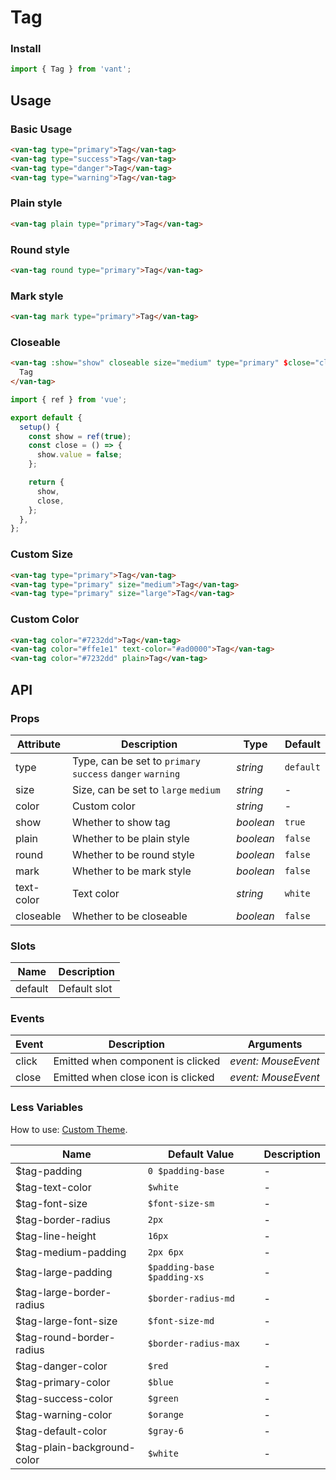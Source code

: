 # Tag

### Install

```js
import { Tag } from 'vant';
```

## Usage

### Basic Usage

```html
<van-tag type="primary">Tag</van-tag>
<van-tag type="success">Tag</van-tag>
<van-tag type="danger">Tag</van-tag>
<van-tag type="warning">Tag</van-tag>
```

### Plain style

```html
<van-tag plain type="primary">Tag</van-tag>
```

### Round style

```html
<van-tag round type="primary">Tag</van-tag>
```

### Mark style

```html
<van-tag mark type="primary">Tag</van-tag>
```

### Closeable

```html
<van-tag :show="show" closeable size="medium" type="primary" $close="close">
  Tag
</van-tag>
```

```js
import { ref } from 'vue';

export default {
  setup() {
    const show = ref(true);
    const close = () => {
      show.value = false;
    };

    return {
      show,
      close,
    };
  },
};
```

### Custom Size

```html
<van-tag type="primary">Tag</van-tag>
<van-tag type="primary" size="medium">Tag</van-tag>
<van-tag type="primary" size="large">Tag</van-tag>
```

### Custom Color

```html
<van-tag color="#7232dd">Tag</van-tag>
<van-tag color="#ffe1e1" text-color="#ad0000">Tag</van-tag>
<van-tag color="#7232dd" plain>Tag</van-tag>
```

## API

### Props

| Attribute | Description | Type | Default |
| --- | --- | --- | --- |
| type | Type, can be set to `primary` `success` `danger` `warning` | _string_ | `default` |
| size | Size, can be set to `large` `medium` | _string_ | - |
| color | Custom color | _string_ | - |
| show | Whether to show tag | _boolean_ | `true` |
| plain | Whether to be plain style | _boolean_ | `false` |
| round | Whether to be round style | _boolean_ | `false` |
| mark | Whether to be mark style | _boolean_ | `false` |
| text-color | Text color | _string_ | `white` |
| closeable | Whether to be closeable | _boolean_ | `false` |

### Slots

| Name    | Description  |
| ------- | ------------ |
| default | Default slot |

### Events

| Event | Description                        | Arguments           |
| ----- | ---------------------------------- | ------------------- |
| click | Emitted when component is clicked  | _event: MouseEvent_ |
| close | Emitted when close icon is clicked | _event: MouseEvent_ |

### Less Variables

How to use: [Custom Theme](#/en-US/theme).

| Name                        | Default Value               | Description |
| --------------------------- | --------------------------- | ----------- |
| $tag-padding                | `0 $padding-base`           | -           |
| $tag-text-color             | `$white`                    | -           |
| $tag-font-size              | `$font-size-sm`             | -           |
| $tag-border-radius          | `2px`                       | -           |
| $tag-line-height            | `16px`                      | -           |
| $tag-medium-padding         | `2px 6px`                   | -           |
| $tag-large-padding          | `$padding-base $padding-xs` | -           |
| $tag-large-border-radius    | `$border-radius-md`         | -           |
| $tag-large-font-size        | `$font-size-md`             | -           |
| $tag-round-border-radius    | `$border-radius-max`        | -           |
| $tag-danger-color           | `$red`                      | -           |
| $tag-primary-color          | `$blue`                     | -           |
| $tag-success-color          | `$green`                    | -           |
| $tag-warning-color          | `$orange`                   | -           |
| $tag-default-color          | `$gray-6`                   | -           |
| $tag-plain-background-color | `$white`                    | -           |
